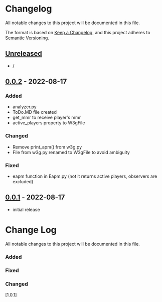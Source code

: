 # Changelog

All notable changes to this project will be documented in this file.

The format is based on [Keep a Changelog],
and this project adheres to [Semantic Versioning].

## [Unreleased]

- /

## [0.0.2] - 2022-08-17

### Added
- analyzer.py
- ToDo.MD file created
- get_mmr to receive player's mmr
- active_players property to W3gFile

### Changed
- Remove print_apm() from w3g.py
- File from w3g.py renamed to W3gFile to avoid ambiguity

### Fixed
- eapm function in Eapm.py (not it returns active players, observers are excluded)

## [0.0.1] - 2022-08-17

- initial release

<!-- Links -->
[keep a changelog]: https://keepachangelog.com/en/1.0.0/
[semantic versioning]: https://semver.org/spec/v2.0.0.html

<!-- Versions -->
[unreleased]: https://github.com/Author/Repository/compare/v0.0.2...HEAD
[0.0.2]: https://github.com/Author/Repository/compare/v0.0.1...v0.0.2
[0.0.1]: https://github.com/Author/Repository/releases/tag/v0.0.1
# Change Log 
All notable changes to this project will be documented in this file.

### Added

### Fixed

### Changed


[1.0.1]
